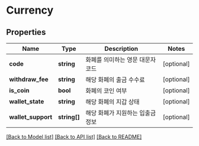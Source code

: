 # Currency

## Properties
Name | Type | Description | Notes
------------ | ------------- | ------------- | -------------
**code** | **string** | 화폐를 의미하는 영문 대문자 코드 | [optional] 
**withdraw_fee** | **string** | 해당 화폐의 출금 수수료 | [optional] 
**is_coin** | **bool** | 화폐의 코인 여부 | [optional] 
**wallet_state** | **string** | 해당 화폐의 지갑 상태 | [optional] 
**wallet_support** | **string[]** | 해당 화폐가 지원하는 입출금 정보 | [optional] 

[[Back to Model list]](../README.md#documentation-for-models) [[Back to API list]](../README.md#documentation-for-api-endpoints) [[Back to README]](../README.md)


